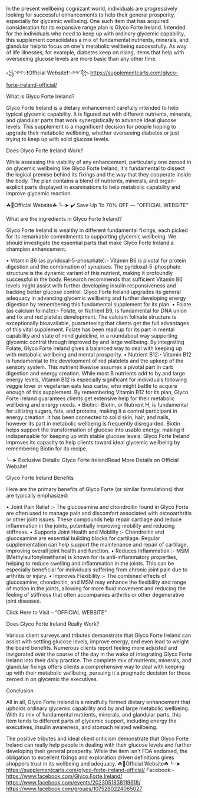 In the present wellbeing cognizant world, individuals are progressively looking for successful enhancements to help their general prosperity, especially for glycemic wellbeing. One such item that has acquired consideration for its expansive range plan is Glyco Forte Ireland. Intended for the individuals who need to keep up with ordinary glycemic capability, this supplement consolidates a mix of fundamental nutrients, minerals, and glandular help to focus on one's metabolic wellbeing successfully. As way of life illnesses, for example, diabetes keep on rising, items that help with overseeing glucose levels are more basic than any other time.

꧁༺✨❗Official Website❗✨༻꧂
https://supplementcarts.com/glyco-forte-ireland-official/

What is Glyco Forte Ireland?

Glyco Forte Ireland is a dietary enhancement carefully intended to help typical glycemic capability. It is figured out with different nutrients, minerals, and glandular parts that work synergistically to advance ideal glucose levels. This supplement is a magnificent decision for people hoping to upgrade their metabolic wellbeing, whether overseeing diabetes or just trying to keep up with solid glucose levels.

Does Glyco Forte Ireland Work?

While assessing the viability of any enhancement, particularly one zeroed in on glycemic wellbeing like Glyco Forte Ireland, it's fundamental to dissect the logical premise behind its fixings and the way that they cooperate inside the body. The plan contains a blend of nutrients, minerals, and organ-explicit parts displayed in examinations to help metabolic capability and improve glycemic reaction.

☘📣Official Website☘ ╰┈➤ ✔️ Save Up To 70% OFF — “OFFICIAL WEBSITE”

What are the ingredients in Glyco Forte Ireland?

Glyco Forte Ireland is wealthy in different fundamental fixings, each picked for its remarkable commitments to supporting glycemic wellbeing. We should investigate the essential parts that make Glyco Forte Ireland a champion enhancement.

•	Vitamin B6 (as pyridoxal-5-phosphate):- Vitamin B6 is pivotal for protein digestion and the combination of synapses. The pyridoxal-5-phosphate structure is the dynamic variant of this nutrient, making it profoundly successful in the body. Research recommends that sufficient Vitamin B6 levels might assist with further developing insulin responsiveness and backing better glucose control. Glyco Forte Ireland upgrades its general adequacy in advancing glycemic wellbeing and further developing energy digestion by remembering this fundamental supplement for its plan.
•	Folate (as calcium folinate):- Folate, or Nutrient B9, is fundamental for DNA union and fix and red platelet development. The calcium folinate structure is exceptionally bioavailable, guaranteeing that clients get the full advantages of this vital supplement. Folate has been read up for its part in mental capability and state of mind guideline, in a roundabout way supporting glycemic control through improved by and large wellbeing. By integrating Folate, Glyco Forte Ireland gives a balanced way to deal with keeping up with metabolic wellbeing and mental prosperity.
•	Nutrient B12:- Vitamin B12 is fundamental to the development of red platelets and the upkeep of the sensory system. This nutrient likewise assumes a pivotal part in carb digestion and energy creation. While most B nutrients add to by and large energy levels, Vitamin B12 is especially significant for individuals following veggie lover or vegetarian eats less carbs, who might battle to acquire enough of this supplement. By remembering Vitamin B12 for its plan, Glyco Forte Ireland guarantees clients get extensive help for their metabolic wellbeing and energy needs.
•	Biotin:- Biotin, or Nutrient H, is fundamental for utilizing sugars, fats, and proteins, making it a central participant in energy creation. It has been connected to solid skin, hair, and nails, however its part in metabolic wellbeing is frequently disregarded. Biotin helps support the transformation of glucose into usable energy, making it indispensable for keeping up with stable glucose levels. Glyco Forte Ireland improves its capacity to help clients toward ideal glycemic wellbeing by remembering Biotin for its recipe.

╰┈➤ Exclusive Details: Glyco Forte IrelandRead More Details on Official Website!

Glyco Forte Ireland Benefits

Here are the primary benefits of Glyco Forte (or similar formulations) that are typically emphasized:

•	Joint Pain Relief :- The glucosamine and chondroitin found in Glyco Forte are often used to manage pain and discomfort associated with osteoarthritis or other joint issues. These compounds help repair cartilage and reduce inflammation in the joints, potentially improving mobility and reducing stiffness.
•	Supports Joint Health and Mobility :- Chondroitin and glucosamine are essential building blocks for cartilage. Regular supplementation can help support the maintenance and repair of cartilage, improving overall joint health and function.
•	Reduces Inflammation :- MSM (Methylsulfonylmethane) is known for its anti-inflammatory properties, helping to reduce swelling and inflammation in the joints. This can be especially beneficial for individuals suffering from chronic joint pain due to arthritis or injury.
•	Improves Flexibility :- The combined effects of glucosamine, chondroitin, and MSM may enhance the flexibility and range of motion in the joints, allowing for more fluid movement and reducing the feeling of stiffness that often accompanies arthritis or other degenerative joint diseases.

Click Here to Visit – “OFFICIAL WEBSITE”

Does Glyco Forte Ireland Really Work?

Various client surveys and tributes demonstrate that Glyco Forte Ireland can assist with settling glucose levels, improve energy, and even lead to weight the board benefits. Numerous clients report feeling more adjusted and invigorated over the course of the day in the wake of integrating Glyco Forte Ireland into their daily practice. The complete mix of nutrients, minerals, and glandular fixings offers clients a comprehensive way to deal with keeping up with their metabolic wellbeing, pursuing it a pragmatic decision for those zeroed in on glycemic the executives.

Conclusion

All in all, Glyco Forte Ireland is a mindfully formed dietary enhancement that upholds ordinary glycemic capability and by and large metabolic wellbeing. With its mix of fundamental nutrients, minerals, and glandular parts, this item tends to different parts of glycemic support, including energy the executives, insulin awareness, and stomach related wellbeing.

The positive tributes and ideal client criticism demonstrate that Glyco Forte Ireland can really help people in dealing with their glucose levels and further developing their general prosperity. While the item isn't FDA endorsed, the obligation to excellent fixings and exploration driven definitions gives shoppers trust in its wellbeing and adequacy.
☘📣Official Website☘ ╰┈➤ https://supplementcarts.com/glyco-forte-ireland-official/
Facebook:-
https://www.facebook.com/Glyco.Forte.Ireland/
https://www.facebook.com/events/2023051838119618/
https://www.facebook.com/groups/1075280224065027
